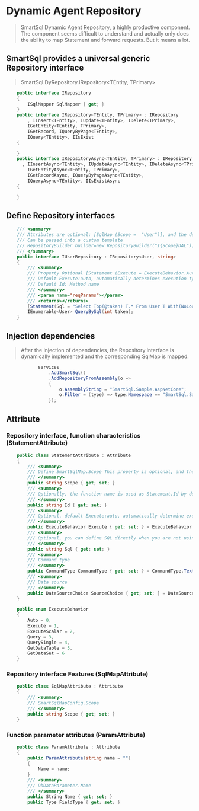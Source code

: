 # Dynamic Agent Repository

> SmartSql Dynamic Agent Repository, a highly productive component. The component seems difficult to understand and actually only does the ability to map Statement and forward requests. But it means a lot.

## SmartSql provides a universal generic Repository interface

> SmartSql.DyRepository.IRepository<TEntity, TPrimary>

``` csharp
    public interface IRepository
    {
        ISqlMapper SqlMapper { get; }
    }
    public interface IRepository<TEntity, TPrimary> : IRepository
        , IInsert<TEntity>, IUpdate<TEntity>, IDelete<TPrimary>,
        IGetEntity<TEntity, TPrimary>,
        IGetRecord, IQueryByPage<TEntity>,
        IQuery<TEntity>, IIsExist
    {

    }
    public interface IRepositoryAsync<TEntity, TPrimary> : IRepository
      , IInsertAsync<TEntity>, IUpdateAsync<TEntity>, IDeleteAsync<TPrimary>,
        IGetEntityAsync<TEntity, TPrimary>,
        IGetRecordAsync, IQueryByPageAsync<TEntity>,
        IQueryAsync<TEntity>, IIsExistAsync
    {

    }
```

## Define Repository interfaces

``` csharp
    /// <summary>
    /// Attributes are optional: [SqlMap (Scope =  "User")], and the default Scope template is not set: I{Scope}Repository
    /// Can be passed into a custom template
    /// RepositoryBuilder builder=new RepositoryBuilder("I{Scope}DAL");
    /// </summary>
    public interface IUserRepository : IRepository<User, string>
    {
        /// <summary>
        /// Property Optional [Statement (Execute = ExecuteBehavior.Auto,Id =  "Query")]
        /// Default Execute:auto, automatically determines execution type
        /// Default Id: Method name
        /// </summary>
        /// <param name="reqParams"></param>
        /// <returns></returns>
        [Statement(Sql = "Select Top(@taken) T.* From User T With(NoLock);")]
        IEnumerable<User> QueryBySql(int taken);
    }
```

## Injection dependencies

> After the injection of dependencies, the Repository interface is dynamically implemented and the corresponding SqlMap is mapped.

``` csharp
            services
                .AddSmartSql()
                .AddRepositoryFromAssembly(o =>
                {
                    o.AssemblyString = "SmartSql.Sample.AspNetCore";
                    o.Filter = (type) => type.Namespace == "SmartSql.Sample.AspNetCore.DyRepositories";
                });
```

## Attribute

### Repository interface, function characteristics (StatementAttribute)

``` csharp
    public class StatementAttribute : Attribute
    {
        /// <summary>
        /// Define SmartSqlMap.Scope This property is optional, and the Scope of the Repository interface is used by default
        /// </summary>
        public string Scope { get; set; }
        /// <summary>
        /// Optionally, the function name is used as Statement.Id by default
        /// </summary>
        public string Id { get; set; }
        /// <summary>
        /// Optional, default Execute:auto, automatically determine execution type
        /// </summary>
        public ExecuteBehavior Execute { get; set; } = ExecuteBehavior.Auto;
        /// <summary>
        /// Optional, you can define SQL directly when you are not using SmartSqlMap.Statement
        /// </summary>
        public string Sql { get; set; }
        /// <summary>
        /// Command type
        /// </summary>
        public CommandType CommandType { get; set; } = CommandType.Text;
        /// <summary>
        /// Data source
        /// </summary>
        public DataSourceChoice SourceChoice { get; set; } = DataSourceChoice.Unknow;
    }
```

``` csharp
    public enum ExecuteBehavior
    {
        Auto = 0,
        Execute = 1,
        ExecuteScalar = 2,
        Query = 3,
        QuerySingle = 4,
        GetDataTable = 5,
        GetDataSet = 6
    }
```

### Repository interface Features (SqlMapAttribute)

``` csharp
    public class SqlMapAttribute : Attribute
    {
        /// <summary>
        /// SmartSqlMapConfig.Scope
        /// </summary>
        public string Scope { get; set; }
    }
```

### Function parameter attributes (ParamAttribute)

``` csharp
    public class ParamAttribute : Attribute
    {
        public ParamAttribute(string name = "")
        {
            Name = name;
        }
        /// <summary>
        /// DbDataParameter.Name
        /// </summary>
        public String Name { get; set; }
        public Type FieldType { get; set; }
```